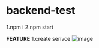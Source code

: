 # backend-test
1.npm i
2.npm start

**FEATURE**
1.create serivce
![image](https://user-images.githubusercontent.com/83000114/191801159-62bd8cbe-b9bf-4231-a902-7fa42ed6944c.png)

